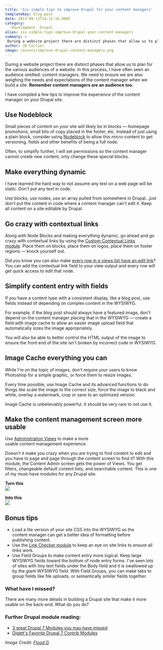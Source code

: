 ```yaml
---
title: 'Six simple tips to improve Drupal for your content managers'
templateKey: blog-post
date: 2013-09-11T14:12:18.000Z
category: 
  -Development, Drupal
alias: six-simple-tips-improve-drupal-your-content-managers
summary: > 
 During a website project there are distinct phases that allow us to plan for the various audiences of a website. In this process, I have often seen an audience omitted: content managers. We need to ensure we are also weighing the needs and expectations of the content manager when we build a site. Remember content managers are an audience too.
author: JD Collier
image: /assets/improve-drupal-content-managers.png
---
```


During a website project there are distinct phases that allow us to plan for the various audiences of a website. In this process, I have often seen an audience omitted: content managers. We need to ensure we are also weighing the needs and expectations of the content manager when we build a site. **Remember content managers are an audience too.**

I have compiled a few tips to improve the experience of the content manager on your Drupal site.

**Use Nodeblock**
-----------------

Small pieces of content on your site will likely be in blocks — homepage promotions, small bits of copy placed in the footer, etc. Instead of just using a plain block, consider using [Nodeblock](https://www.drupal.org/project/nodeblock) to allow this micro-content to get versioning, fields and other benefits of being a full node.

Often, to simplify further, I will set permissions so the content manager cannot create new content, only change these special blocks.

**Make everything dynamic**
---------------------------

I have learned the hard way to not assume any text on a web page will be static. Don't put any text in code.

Use blocks, use nodes, use an array pulled from somewhere in Drupal…just don't put the content in code where a content manager can't edit it. Keep all content on a site editable by Drupal.

**Go crazy with contextual links**
----------------------------------

Along with Node Blocks and making everything dynamic, go ahead and go crazy with contextual links by using the [Custom Contextual Links module](https://www.drupal.org/project/ccl). Place them on blocks, place them on logos, place them on footer regions — knock yourself out.

Did you know you can also make [every row in a views list have an edit link](http://www.metaltoad.com/blog/drupal-7-tutorial-creating-edit-content-links-views)? You can add the contextual link field to your view output and every row will get quick access to edit that node.

**Simplify content entry with fields**
--------------------------------------

If you have a content type with a consistent display, like a blog post, use fields instead of depending on complex content in the WYSIWYG.

For example, if the blog post should always have a featured image, don't depend on the content manager placing that in the WYSIWYG — create a field with image cache to allow an easier image upload field that automatically sizes the image appropriately.

You will also be able to better control the HTML output of the image to ensure the front end of the site isn't broken by incorrect code in WYSIWYG.

**Image Cache everything you can**
----------------------------------

While I'm on the topic of images, don't require your users to know Photoshop for a simple graphic, or force them to resize images.

Every time possible, use Image Cache and its advanced functions to do things like scale the image to the correct size, force the image to black and white, overlay a watermark, crop or save to an optimized version.

Image Cache is unbelievably powerful. It should be very rare to not use it.

**Make the content management screen more usable**
--------------------------------------------------

Use [Administration Views](https://www.drupal.org/project/admin_views) to make a more usable content management experience.

Doesn't it make you crazy when you are trying to find content to edit and you have to page and page through the content screen to find it? With this module, the Content Admin screen gets the power of Views. You get filters, changeable default content lists, and searchable content. This is one of my must-have modules for any Drupal site.

**Turn this**  
![](/sites/default/files/before.png)

**Into this**  
![](/sites/default/files/after_0.png)

**Bonus tips**
--------------

*   Load a lite version of your site CSS into the WYSIWYG so the content manager can get a better idea of formatting before publishing content.
*   Use the [Link Checker module](https://www.drupal.org/project/linkchecker) to keep an eye on site links to ensure all links work.
*   Use Field Groups to make content entry more logical. Keep large WYSIWYG fields toward the bottom of node entry forms. I've seen lots of sites with tiny text fields under the Body field and it is swallowed up by the giant WYSIWYG field. With Field Groups, you can make tabs to group fields like file uploads, or semantically similar fields together.

### **What have I missed?**

There are many more details in building a Drupal site that make it more usable on the back-end. What do you do?

### Further Drupal module reading:

*   [3 great Drupal 7 Modules you may have missed](/insights/3-great-drupal-7-modules-you-may-have-missed)
*   [Digett's Favorite Drupal 7 Contrib Modules](/insights/digett-s-favorite-drupal-7-contrib-modules)

_Image Credit: [Flood G](http://www.flickr.com/photos/_flood_/6732863457/in/photolist-bfXFJH-bBjQ95-c7u2R1-eUQVLk-bDd3kE-bS7Pp4-82VjkD-86LSVZ-8sovML-9LrPN9-c785eb-9BDpGj-9x6DgU-eCWwMH-eAPuWP-eASy7E-eAPrhM-ej33hH-bkfCRm-8yBYr9-9zicBf-cdcLm9-ejeUW7-8UU2Te-8xfXDL-9FzHT9-ehZSqM-ccLuso-9SvkBq-dokdUA-8ZXpLt-c6JgUL-ftH8Qi-fN6zkT-bT5H6a-bEvRMC-fNo9Nh-fN6zup-8qM77w-a4ZqB9-dBDviX-7T6Q1p-9otqZR-9jxLyF-83a2jx-bG9pde-7YjBoT-dEkBCt-dEkB4T-dEkKCZ-dEr2ZA/)_